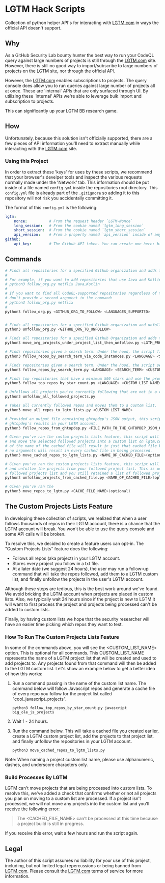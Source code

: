 # LGTM Hack Scripts

Collection of python helper API's for interacting with [LGTM.com](https://lgtm.com) in ways the official API doesn't support.

## Why

As a GitHub Security Lab bounty hunter the best way to run your CodeQL query against large numbers of projects is still
through the [LGTM.com](https://lgtm.com) site. However, there is still no good way to import/subscribe to large numbers
of projects on the LGTM site, nor through the official API.

However, the [LGTM.com](https://lgtm.com) enables subscriptions to projects. The query console
does allow you to run queries against large number of projects all at once. These are 'internal' APIs that are only
surfaced through UI. By utilizing these 'internal' APIs we're able to leverage bulk import and subscription to projects.

This can significantly up your LGTM BB research game.

## How

Unfortunately, because this solution isn't officially supported, there are a few pieces of API information you'll
need to extract manually while interacting with the [LGTM.com](https://lgtm.com) site.

### Using this Project

In order to extract these 'keys' for uses by these scripts, we recommend that your browser's develper tools
and inspect the various requests normally made under the 'Network' tab. This information should be put inside of a
file named `config.yml` inside the repositories root directory. This `config.yml` file is already part of the
`.gitignore` so adding it to this repository will not risk you accidentally committing it.

The format of this `config.yml` is the following:

```yaml
lgtm:
    nonce:          # From the request header `LGTM-Nonce`
    long_session:   # From the cookie named `lgtm_long_session`
    short_session:  # From the cookie named `lgtm_short_session`
    api_version:    # From a property named `api_version` inside of any JSON POST request made
github:
    api_key:        # The Github API token. You can create one here: https://github.com/settings/tokens/new. The token should have no permissions.
```

## Commands

```bash
# Finds all repositories for a specified Github organization and adds them to your LGTM's account's project list.
#
# For example, if you want to add repositories that use Java and Kotlin:
# python3 follow_org.py netflix Java,Kotlin
#
# If you want to find all CodeQL-supported repositories regardless of the language used,
# don't provide a second argument in the command:
# python3 follow_org.py netflix
#
python3 follow_org.py <GITHUB_ORG_TO_FOLLOW> <LANGUAGES_SUPPORTED>


# Finds all repositories for a specified Github organization and unfollows them from your LGTM account's project list.
python3 unfollow_org.py <GITHUB_ORG_TO_UNFOLLOW>

# Finds all repositories for a specified Github Organization and adds them to your specified LGTM account's project list.
python3 move_org_projects_under_project_list_then_unfollow.py <LGTM_PROJECT_LIST_NAME> <GITHUB_ORG>

# Finds repositories given a search term. Under the hood, the script first looks for instances in code of the search term provided and then follows the repos of those code instances
python3 follow_repos_by_search_term_via_code_instances.py <LANGUAGE> <SEARCH_TERM>

# Finds repositories given a search term. Under the hood, the script searches Github for repositories that match the provided search term.
python3 follow_repos_by_search_term.py <LANGUAGE> <SEARCH_TERM> <CUSTOM_LIST_NAME>(optional)

# Finds top repositories that have a minimum 500 stars and use the provided programming language.
python3 follow_top_repos_by_star_count.py <LANGUAGE> <CUSTOM_LIST_NAME>(optional) <STARS>(optional)

# Unfollows all projects you're currently following that are not in a custom list.
python3 unfollow_all_followed_projects.py

# Takes all currently followed repos and moves them to a custom list.
python3 move_all_repos_to_lgtm_lists.py <CUSTOM_LIST_NAME>

# Provided an output file containing ghtopdep's JSON output, this script will follow all repos from the
# ghtopdep's results in your LGTM account.
python3 follow_repos_from_ghtopdep.py <FILE_PATH_TO_THE_GHTOPDEP_JSON_OUTPUT_FILE>

# Given you've ran the custom projects lists feature, this script will process the cached files
# and move the selected followed projects into a custom list on lgtm.com. Providing a single argument
# of the name of the cached file will result in just that cached file being processed. Providing
# no arguments will result in every cached file in being processed.
python3 move_cached_repos_to_lgtm_lists.py <NAME_OF_CACHED_FILE>(optional)

# Given you've ran the custom projects lists feature, this script will process the cached files
# and unfollow the projects from your followed project list. This is useful if you ever nerf your
# followed projects list and you still retained a list of followed projects.
python3 unfollow_projects_from_cached_file.py <NAME_OF_CACHED_FILE>(optional)

# Given you've ran the
python3 move_repos_to_lgtm.py <CACHE_FILE_NAME>(optional)
```

## The Custom Projects Lists Feature
In developing these collection of scripts, we realized that when a user follows thousands of repos in their LGTM account, there is a chance that the LGTM account will break. You won't be able to use the query console and some API
calls will be broken.

To resolve this, we decided to create a feature users can opt-in. The "Custom Projects Lists" feature does the following:

- Follows all repos (aka project) in your LGTM account.
- Stores every project you follow in a txt file.
- At a later date (we suggest 24 hours), the user may run a follow-up command that will take the repos followed, add them to a LGTM custom list, and finally unfollow the projects in the user's LGTM account.

Although these steps are tedious, this is the best work-around we've found. We avoid bricking the LGTM account when projects are placed in custom lists. Also, we typically wait 24 hours since if the project is new to LGTM it will want to first process the project and projects being processed can't be added to custom lists.

Finally, by having custom lists we hope that the security researcher will have an easier time picking which repos they want to test.

### How To Run The Custom Projects Lists Feature
In some of the commands above, you will see the <CUSTOM_LIST_NAME> option. This is optional for all
commands. This CUSTOM_LIST_NAME represents the name of a LGTM project list that will be created and used to add projects to. Any projects found from that command will then be added to the LGTM custom list. Let's show an example below to get a better idea of how this works:

1. Run a command passing in the name of the custom list name. The command below will follow Javascript repos and generate a cache file of every repo you follow for the project list called "cool_javascript_projects".

    `python3 follow_top_repos_by_star_count.py javascript big_ole_js_projects`

2. Wait 1 - 24 hours.

3. Run the command below. This will take a cached file you created earlier, create a LGTM custom project list, add the projects to that project list, and finally unfollow the repositories in your LGTM account.

    `python3 move_cached_repos_to_lgtm_lists.py`

Note: When naming a project custom list name, please use alphanumeric, dashes, and underscore characters only.

### Build Processes By LGTM
LGTM can't move projects that are being processed into custom lists. To resolve this, we've added a check that confirms whether or not all projects you plan on moving to a custom list are processed. If a project isn't processed, we will not move any projects into the custom list and you'll receive the following error:

> The <CACHED_FILE_NAME> can't be processed at this time because a project build is still in progress.

If you receive this error, wait a few hours and run the script again.

## Legal

The author of this script assumes no liability for your use of this project, including,
but not limited legal repercussions or being banned from [LGTM.com](https://lgtm.com).
Please consult the [LGTM.com](https://lgtm.com) terms of service for more information.
